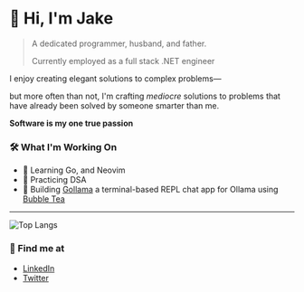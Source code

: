 # 👋 Hi, I'm Jake

> A dedicated programmer, husband, and father.
>
> Currently employed as a full stack .NET engineer

I enjoy creating elegant solutions to complex problems—

but more often than not, I'm crafting *mediocre* solutions to problems that have already been solved by someone smarter than me.

**Software is my one true passion**

### 🛠️ What I'm Working On

- 🧠 Learning Go, and Neovim
- 🧮 Practicing DSA
- 🦙 Building [Gollama](https://github.com/portbound/go-llama) a terminal-based REPL chat app for Ollama using [Bubble Tea](https://github.com/charmbracelet/bubbletea)

--- 
![Top Langs](https://github-readme-stats.vercel.app/api/top-langs/?username=portbound&layout=compact&theme=tokyonight)

### 🌱 Find me at

- [LinkedIn](https://www.linkedin.com/in/jake-levy)
- [Twitter](https://x.com/port_bound)
